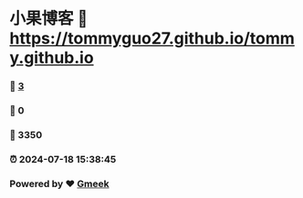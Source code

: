 # 小果博客 :link: https://tommyguo27.github.io/tommy.github.io 
### :page_facing_up: [3](https://tommyguo27.github.io/tommy.github.io/tag.html) 
### :speech_balloon: 0 
### :hibiscus: 3350 
### :alarm_clock: 2024-07-18 15:38:45 
### Powered by :heart: [Gmeek](https://github.com/Meekdai/Gmeek)
